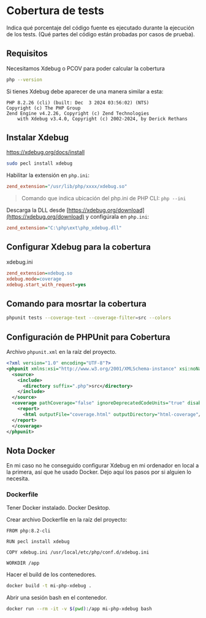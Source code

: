 # Cobertura de tests

Indica qué porcentaje del código fuente es ejecutado durante la ejecución de los tests. (Qué partes del código están probadas por casos de prueba).

## Requisitos

Necesitamos Xdebug o PCOV para poder calcular la cobertura

```bash
php --version
```

Si tienes Xdebug debe aparecer de una manera similar a esta:

```
PHP 8.2.26 (cli) (built: Dec  3 2024 03:56:02) (NTS)
Copyright (c) The PHP Group
Zend Engine v4.2.26, Copyright (c) Zend Technologies
    with Xdebug v3.4.0, Copyright (c) 2002-2024, by Derick Rethans
```


## Instalar Xdebug

<https://xdebug.org/docs/install>

```bash
sudo pecl install xdebug
```

Habilitar la extensión en `php.ini`:
     
```ini
zend_extension="/usr/lib/php/xxxx/xdebug.so"
```

> Comando que indica ubicación del php.ini de PHP CLI: `php --ini`

Descarga la DLL desde [https://xdebug.org/download](https://xdebug.org/download) y configúrala en `php.ini`:

```ini
zend_extension="C:\php\ext\php_xdebug.dll"
```

## Configurar Xdebug para la cobertura

xdebug.ini

```ini
zend_extension=xdebug.so
xdebug.mode=coverage
xdebug.start_with_request=yes
```

## Comando para mosrtar la cobertura

```bash
phpunit tests --coverage-text --coverage-filter=src --colors
```

## Configuración de PHPUnit para Cobertura

Archivo `phpunit.xml` en la raíz del proyecto.

```xml
<?xml version="1.0" encoding="UTF-8"?>
<phpunit xmlns:xsi="http://www.w3.org/2001/XMLSchema-instance" xsi:noNamespaceSchemaLocation="https://schema.phpunit.de/11.5/phpunit.xsd" bootstrap="vendor/autoload.php">
  <source>
    <include>
      <directory suffix=".php">src</directory>
    </include>
  </source>
  <coverage pathCoverage="false" ignoreDeprecatedCodeUnits="true" disableCodeCoverageIgnore="true">
    <report>
      <html outputFile="coverage.html" outputDirectory="html-coverage"/>
  </report>
  </coverage>
</phpunit>
```

## Nota Docker

En mi caso no he conseguido configurar Xdebug en mi ordenador en local a la primera, así que he usado Docker. Dejo aquí los pasos por si alguien lo necesita.

### Dockerfile

Tener Docker instalado. Docker Desktop.

Crear archivo Dockerfile en la raíz del proyecto:

```
FROM php:8.2-cli

RUN pecl install xdebug

COPY xdebug.ini /usr/local/etc/php/conf.d/xdebug.ini

WORKDIR /app
```

Hacer el build de los contenedores.

```bash
docker build -t mi-php-xdebug .
```

Abrir una sesión bash en el contenedor.

```bash
docker run --rm -it -v $(pwd):/app mi-php-xdebug bash
```